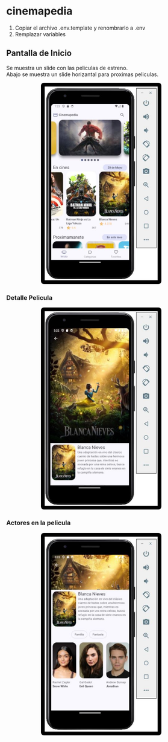 # cinemapedia

1. Copiar el archivo .env.template y renombrarlo a .env
2. Remplazar variables


## Pantalla de Inicio

Se muestra un slide con las peliculas de estreno. <br>
Abajo se muestra un slide horizantal para proximas peliculas.

<div align="center">
   <div >
      <img style="background-color: #000; display: inline-block; padding: 10px; border-radius: 8px;" width="300" src="lib/assets/images/cinemapedia.JPG" alt="Cinemapedia App">
   </div>
</div>

### Detalle Pelicula

<div align="center">
   <div >
      <img style="background-color: #000; display: inline-block; padding: 10px; border-radius: 8px;" width="300" src="lib/assets/images/detalle_pelicula.JPG" alt="Cinemapedia App">
   </div>
</div>

### Actores en la pelicula

<div align="center">
   <div >
      <img style="background-color: #000; display: inline-block; padding: 10px; border-radius: 8px;" width="300" src="lib/assets/images/actores.JPG" alt="Cinemapedia App">
   </div>
</div>
<br>
